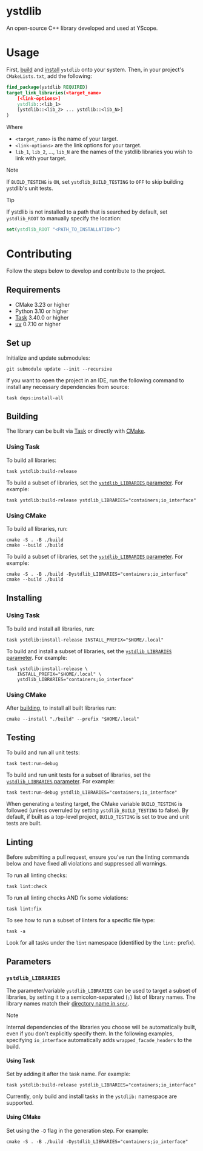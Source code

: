 # ystdlib

An open-source C++ library developed and used at YScope.

# Usage

First, [build](#building) and [install](#installing) `ystdlib` onto your system. Then, in your
project's `CMakeLists.txt`, add the following:

```cmake
find_package(ystdlib REQUIRED)
target_link_libraries(<target_name>
    [<link-options>]
    ystdlib::<lib_1>
    [ystdlib::<lib_2> ... ystdlib::<lib_N>]
)
```

Where

* `<target_name>` is the name of your target.
* `<link-options>` are the link options for your target.
* `lib_1`, `lib_2`, ..., `lib_N` are the names of the ystdlib libraries you wish to link with your
  target.

> [!NOTE]
> If `BUILD_TESTING` is `ON`, set `ystdlib_BUILD_TESTING` to `OFF` to skip building ystdlib's unit
> tests.

> [!TIP]
> If ystdlib is not installed to a path that is searched by default, set `ystdlib_ROOT` to manually
> specify the location:
> 
> ```cmake
> set(ystdlib_ROOT "<PATH_TO_INSTALLATION>")
> ```

# Contributing
Follow the steps below to develop and contribute to the project.

## Requirements

* CMake 3.23 or higher
* Python 3.10 or higher
* [Task] 3.40.0 or higher
* [uv] 0.7.10 or higher

## Set up
Initialize and update submodules:
```shell
git submodule update --init --recursive
```

If you want to open the project in an IDE, run the following command to install any necessary
dependencies from source:

```shell
task deps:install-all
```

## Building

The library can be built via [Task](#building-using-task) or directly with
[CMake](#building-using-cmake).

### <a id="building-using-task" />Using Task

To build all libraries:

```shell
task ystdlib:build-release
```

To build a subset of libraries, set the [`ystdlib_LIBRARIES` parameter](#ystdlib_libraries). For
example:

```shell
task ystdlib:build-release ystdlib_LIBRARIES="containers;io_interface"
```

### <a id="building-using-cmake" />Using CMake

To build all libraries, run:

```shell
cmake -S . -B ./build
cmake --build ./build
```

To build a subset of libraries, set the [`ystdlib_LIBRARIES` parameter](#ystdlib_libraries). For
example:

```shell
cmake -S . -B ./build -Dystdlib_LIBRARIES="containers;io_interface"
cmake --build ./build
```

## Installing

### Using Task

To build and install all libraries, run:

```shell
task ystdlib:install-release INSTALL_PREFIX="$HOME/.local"
```

To build and install a subset of libraries, set the
[`ystdlib_LIBRARIES` parameter](#ystdlib_libraries). For example:

```shell
task ystdlib:install-release \
    INSTALL_PREFIX="$HOME/.local" \
    ystdlib_LIBRARIES="containers;io_interface"
```

### Using CMake

After [building](#building-using-cmake), to install all built libraries run:

```shell
cmake --install "./build" --prefix "$HOME/.local"
```

## Testing

To build and run all unit tests:

```shell
task test:run-debug
```

To build and run unit tests for a subset of libraries, set the
[`ystdlib_LIBRARIES` parameter](#ystdlib_libraries). For example:

```shell
task test:run-debug ystdlib_LIBRARIES="containers;io_interface"
```

When generating a testing target, the CMake variable `BUILD_TESTING` is followed (unless overruled
by setting `ystdlib_BUILD_TESTING` to false). By default, if built as a top-level project,
`BUILD_TESTING` is set to true and unit tests are built.

## Linting
Before submitting a pull request, ensure you’ve run the linting commands below and have fixed all
violations and suppressed all warnings.

To run all linting checks:
```shell
task lint:check
```

To run all linting checks AND fix some violations:
```shell
task lint:fix
```

To see how to run a subset of linters for a specific file type:
```shell
task -a
```
Look for all tasks under the `lint` namespace (identified by the `lint:` prefix).

## Parameters

### `ystdlib_LIBRARIES`

The parameter/variable `ystdlib_LIBRARIES` can be used to target a subset of libraries, by setting
it to a semicolon-separated (`;`) list of library names. The library names match their
[directory name in `src/`](./src/ystdlib).

> [!NOTE]
> Internal dependencies of the libraries you choose will be automatically built, even if you don't
> explicitly specify them. In the following examples, specifying `io_interface` automatically adds
> `wrapped_facade_headers` to the build.

#### Using Task

Set by adding it after the task name. For example:

```shell
task ystdlib:build-release ystdlib_LIBRARIES="containers;io_interface"
```

Currently, only build and install tasks in the `ystdlib:` namespace are supported.

#### Using CMake

Set using the `-D` flag in the generation step. For example:

```shell
cmake -S . -B ./build -Dystdlib_LIBRARIES="containers;io_interface"
```

[Task]: https://taskfile.dev
[uv]: https://docs.astral.sh/uv
